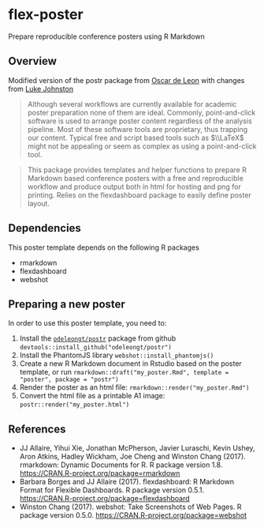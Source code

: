 
# flex-poster

Prepare reproducible conference posters using R Markdown

## Overview

Modified version of the postr package from [Oscar de
Leon](https://github.com/odeleongt) with changes from [Luke
Johnston](https://github.com/lwjohnst86)

> Although several workflows are currently available for academic poster
> preparation none of them are ideal. Commonly, point-and-click software
> is used to arrange poster content regardless of the analysis pipeline.
> Most of these software tools are proprietary, thus trapping our
> content. Typical free and script based tools such as $\\LaTeX$ might
> not be appealing or seem as complex as using a point-and-click tool.

> This package provides templates and helper functions to prepare R
> Markdown based conference posters with a free and reproducible
> workflow and produce output both in html for hosting and png for
> printing. Relies on the flexdashboard package to easily define poster
> layout.

## Dependencies

This poster template depends on the following R packages

-   rmarkdown
-   flexdashboard
-   webshot

## Preparing a new poster

In order to use this poster template, you need to:

1.  Install the [`odeleongt/postr`](https://github.com/odeleongt/postr)
    package from github `devtools::install_github("odeleongt/postr")`
2.  Install the PhantomJS library `webshot::install_phantomjs()`
3.  Create a new R Markdown document in Rstudio based on the poster
    template, or run
    `rmarkdown::draft("my_poster.Rmd", template = "poster", package = "postr")`
4.  Render the poster as an html file:
    `rmarkdown::render("my_poster.Rmd")`
5.  Convert the html file as a printable A1 image:
    `postr::render("my_poster.html")`

## References

-   JJ Allaire, Yihui Xie, Jonathan McPherson, Javier Luraschi, Kevin
    Ushey, Aron Atkins, Hadley Wickham, Joe Cheng and Winston Chang
    (2017). rmarkdown: Dynamic Documents for R. R package version 1.8.
    <https://CRAN.R-project.org/package=rmarkdown>
-   Barbara Borges and JJ Allaire (2017). flexdashboard: R Markdown
    Format for Flexible Dashboards. R package version 0.5.1.
    <https://CRAN.R-project.org/package=flexdashboard>
-   Winston Chang (2017). webshot: Take Screenshots of Web Pages. R
    package version 0.5.0. <https://CRAN.R-project.org/package=webshot>
